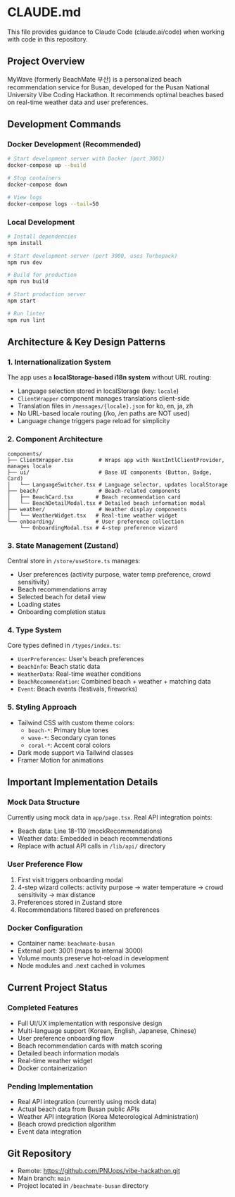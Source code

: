 # CLAUDE.md

This file provides guidance to Claude Code (claude.ai/code) when working with code in this repository.

## Project Overview

MyWave (formerly BeachMate 부산) is a personalized beach recommendation service for Busan, developed for the Pusan National University Vibe Coding Hackathon. It recommends optimal beaches based on real-time weather data and user preferences.

## Development Commands

### Docker Development (Recommended)
```bash
# Start development server with Docker (port 3001)
docker-compose up --build

# Stop containers
docker-compose down

# View logs
docker-compose logs --tail=50
```

### Local Development
```bash
# Install dependencies
npm install

# Start development server (port 3000, uses Turbopack)
npm run dev

# Build for production
npm run build

# Start production server
npm start

# Run linter
npm run lint
```

## Architecture & Key Design Patterns

### 1. Internationalization System
The app uses a **localStorage-based i18n system** without URL routing:
- Language selection stored in localStorage (key: `locale`)
- `ClientWrapper` component manages translations client-side
- Translation files in `/messages/{locale}.json` for ko, en, ja, zh
- No URL-based locale routing (/ko, /en paths are NOT used)
- Language change triggers page reload for simplicity

### 2. Component Architecture
```
components/
├── ClientWrapper.tsx        # Wraps app with NextIntlClientProvider, manages locale
├── ui/                      # Base UI components (Button, Badge, Card)
│   └── LanguageSwitcher.tsx # Language selector, updates localStorage
├── beach/                   # Beach-related components
│   ├── BeachCard.tsx       # Beach recommendation card
│   └── BeachDetailModal.tsx # Detailed beach information modal
├── weather/                 # Weather display components
│   └── WeatherWidget.tsx   # Real-time weather widget
└── onboarding/             # User preference collection
    └── OnboardingModal.tsx # 4-step preference wizard
```

### 3. State Management (Zustand)
Central store in `/store/useStore.ts` manages:
- User preferences (activity purpose, water temp preference, crowd sensitivity)
- Beach recommendations array
- Selected beach for detail view
- Loading states
- Onboarding completion status

### 4. Type System
Core types defined in `/types/index.ts`:
- `UserPreferences`: User's beach preferences
- `BeachInfo`: Beach static data
- `WeatherData`: Real-time weather conditions
- `BeachRecommendation`: Combined beach + weather + matching data
- `Event`: Beach events (festivals, fireworks)

### 5. Styling Approach
- Tailwind CSS with custom theme colors:
  - `beach-*`: Primary blue tones
  - `wave-*`: Secondary cyan tones
  - `coral-*`: Accent coral colors
- Dark mode support via Tailwind classes
- Framer Motion for animations

## Important Implementation Details

### Mock Data Structure
Currently using mock data in `app/page.tsx`. Real API integration points:
- Beach data: Line 18-110 (mockRecommendations)
- Weather data: Embedded in beach recommendations
- Replace with actual API calls in `/lib/api/` directory

### User Preference Flow
1. First visit triggers onboarding modal
2. 4-step wizard collects: activity purpose → water temperature → crowd sensitivity → max distance
3. Preferences stored in Zustand store
4. Recommendations filtered based on preferences

### Docker Configuration
- Container name: `beachmate-busan`
- External port: 3001 (maps to internal 3000)
- Volume mounts preserve hot-reload in development
- Node modules and .next cached in volumes

## Current Project Status

### Completed Features
- Full UI/UX implementation with responsive design
- Multi-language support (Korean, English, Japanese, Chinese)
- User preference onboarding flow
- Beach recommendation cards with match scoring
- Detailed beach information modals
- Real-time weather widget
- Docker containerization

### Pending Implementation
- Real API integration (currently using mock data)
- Actual beach data from Busan public APIs
- Weather API integration (Korea Meteorological Administration)
- Beach crowd prediction algorithm
- Event data integration

## Git Repository
- Remote: https://github.com/PNUops/vibe-hackathon.git
- Main branch: `main`
- Project located in `/beachmate-busan` directory